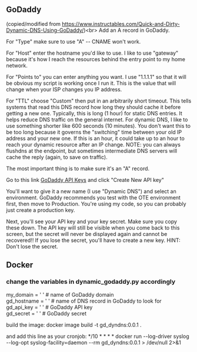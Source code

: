 ## GoDaddy
(copied/modified from https://www.instructables.com/Quick-and-Dirty-Dynamic-DNS-Using-GoDaddy/)<br\>
Add an A record in GoDaddy.

For "Type" make sure to use "A" -- CNAME won't work.

For "Host" enter the hostname you'd like to use. I like to use "gateway" because it's how I reach the resources behind the entry point to my home network.

For "Points to" you can enter anything you want. I use "1.1.1.1" so that it will be obvious my script is working once I run it. This is the value that will change when your ISP changes you IP address.

For "TTL" choose "Custom" then put in an arbitrarily short timeout. This tells systems that read this DNS record how long they should cache it before getting a new one. Typically, this is long (1 hour) for static DNS entries. It helps reduce DNS traffic on the general internet. For dynamic DNS, I like to use something shorter like 600 seconds (10 minutes). You don't want this to be too long because it governs the "switching" time between your old IP address and your new one. If this is an hour, it could take up to an hour to reach your dynamic resource after an IP change. NOTE: you can always flushdns at the endpoint, but sometimes intermediate DNS servers will cache the reply (again, to save on traffic).

The most important thing is to make sure it's an "A" record.

Go to this link [GoDaddy API Keys](https://developer.godaddy.com/keys) and click "Create New API key"

You'll want to give it a new name (I use "Dynamic DNS") and select an environment. GoDaddy recommends you test with the OTE environment first, then move to Production. You're using my code, so you can probably just create a production key.

Next, you'll see your API key and your key secret. Make sure you copy these down. The API key will still be visible when you come back to this screen, but the secret will never be displayed again and cannot be recovered!! If you lose the secret, you'll have to create a new key. HINT: Don't lose the secret.

## Docker

### change the variables in dynamic_godaddy.py accordingly
my_domain = ' ' # name of GoDaddy domain <br/>
gd_hostname = ' ' # name of DNS record in GoDaddy to look for <br/>
gd_api_key = ' ' # GoDaddy API key <br/>
gd_secret = ' ' # GoDaddy secret <br/>

build the image:
docker image build -t gd_dyndns:0.0.1 .

and add this line as your cronjob:
*/10 * * * * docker run --log-driver syslog --log-opt syslog-facility=daemon --rm gd_dyndns:0.0.1 > /dev/null 2>&1
